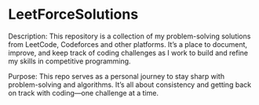 ﻿# LeetForceSolutions
Description:
This repository is a collection of my problem-solving solutions from LeetCode, Codeforces and other platforms. It’s a place to document, improve, and keep track of coding challenges as I work to build and refine my skills in competitive programming.

Purpose:
This repo serves as a personal journey to stay sharp with problem-solving and algorithms. It’s all about consistency and getting back on track with coding—one challenge at a time.
